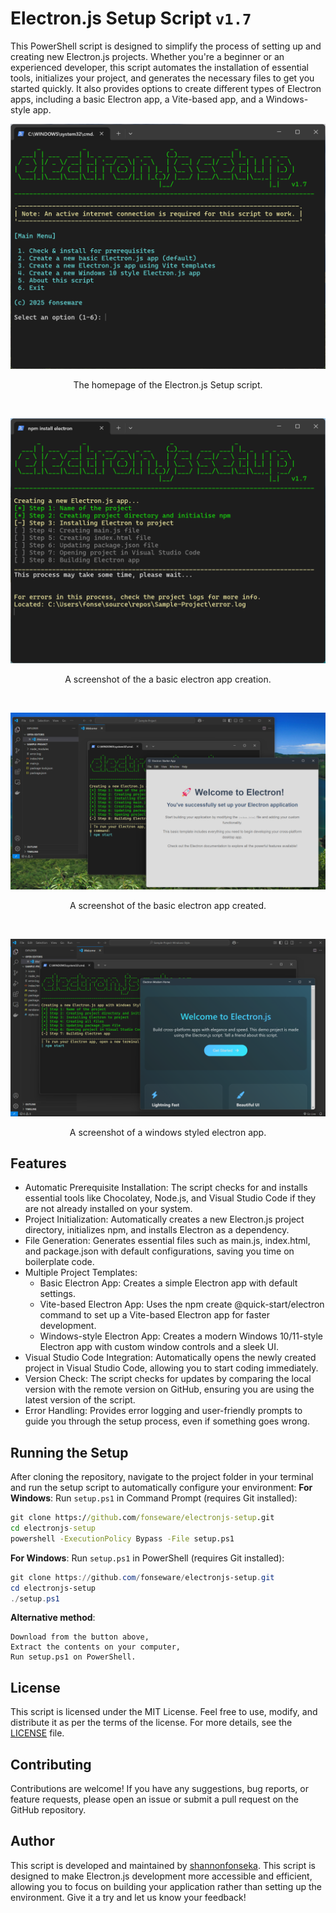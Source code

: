 # Electron.js Setup Script `v1.7`
This PowerShell script is designed to simplify the process of setting up and creating new Electron.js projects. Whether you're a beginner or an experienced developer, this script automates the installation of essential tools, initializes your project, and generates the necessary files to get you started quickly. It also provides options to create different types of Electron apps, including a basic Electron app, a Vite-based app, and a Windows-style app.

![image](https://github.com/shannonfonseka/shannonfonseka/blob/main/res/electronjs-home.png)
<p align="center">
  The homepage of the Electron.js Setup script.
</p>

<br/>

![image](https://github.com/shannonfonseka/shannonfonseka/blob/main/res/electronjs-setup.png)
<p align="center">
  A screenshot of the a basic electron app creation.
</p>

<br/>

![image](https://github.com/shannonfonseka/shannonfonseka/blob/main/res/electronjs-created.png)
<p align="center">
  A screenshot of the basic electron app created.
</p>

<br/>

![image](https://github.com/shannonfonseka/shannonfonseka/blob/main/res/electronjs-windows.png)
<p align="center">
  A screenshot of a windows styled electron app.
</p>

## Features

- Automatic Prerequisite Installation: The script checks for and installs essential tools like Chocolatey, Node.js, and Visual Studio Code if they are not already installed on your system.
- Project Initialization: Automatically creates a new Electron.js project directory, initializes npm, and installs Electron as a dependency.
- File Generation: Generates essential files such as main.js, index.html, and package.json with default configurations, saving you time on boilerplate code.
- Multiple Project Templates:
  - Basic Electron App: Creates a simple Electron app with default settings.
  - Vite-based Electron App: Uses the npm create @quick-start/electron command to set up a Vite-based Electron app for faster development.
  - Windows-style Electron App: Creates a modern Windows 10/11-style Electron app with custom window controls and a sleek UI.
- Visual Studio Code Integration: Automatically opens the newly created project in Visual Studio Code, allowing you to start coding immediately.
- Version Check: The script checks for updates by comparing the local version with the remote version on GitHub, ensuring you are using the latest version of the script.
- Error Handling: Provides error logging and user-friendly prompts to guide you through the setup process, even if something goes wrong.

## Running the Setup

After cloning the repository, navigate to the project folder in your terminal and run the setup script to automatically configure your environment:
**For Windows**: Run `setup.ps1` in Command Prompt (requires Git installed):

```cmd
git clone https://github.com/fonseware/electronjs-setup.git
cd electronjs-setup
powershell -ExecutionPolicy Bypass -File setup.ps1
```

**For Windows**: Run `setup.ps1` in PowerShell (requires Git installed):

```powershell
git clone https://github.com/fonseware/electronjs-setup.git
cd electronjs-setup
./setup.ps1
```

**Alternative method**:

```
Download from the button above,
Extract the contents on your computer,
Run setup.ps1 on PowerShell.
```

## License

This script is licensed under the MIT License. Feel free to use, modify, and distribute it as per the terms of the license. For more details, see the [LICENSE](https://raw.githubusercontent.com/fonseware/electronjs-setup/refs/heads/main/LICENSE) file.

## Contributing

Contributions are welcome! If you have any suggestions, bug reports, or feature requests, please open an issue or submit a pull request on the GitHub repository.

## Author

This script is developed and maintained by [shannonfonseka](https://github.com/shannonfonseka).
This script is designed to make Electron.js development more accessible and efficient, allowing you to focus on building your application rather than setting up the environment. Give it a try and let us know your feedback!
